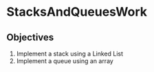 # StacksAndQueuesWork

## Objectives

1. Implement a stack using a Linked List
2. Implement a queue using an array
